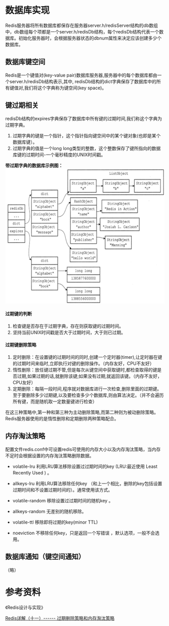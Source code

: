 # 数据库实现
Redis服务器将所有数据库都保存在服务器server.h/redisServer结构的db数组中，db数组每个项都是一个server.h/redisDb结构，每个redisDb结构代表一个数据库。初始化服务器时，会根据服务器状态的dbnum属性来决定应该创建多少个数据库。

## 数据库键空间
Redis是一个键值对(key-value pair)数据库服务器,服务器中的每个数据库都由一个server.h/redisDb结构表示,其中, redisDb结构的dict字典保存了数据库中的所有键值对,我们将这个字典称为键空间(key space)。

## 键过期相关
redisDb结构的expires字典保存了数据库中所有键的过期时间,我们称这个字典为过期字典。
1. 过期字典的键是一个指针，这个指针指向键空间中的某个键对象(也即是某个数据库键）。
2. 过期字典的值是一个long long类型的整数，这个整数保存了键所指向的数据库键的过期时间-一个毫秒精度的UNIX时间戳。

**带过期字典的数据库示例图：**<br>
<img src="https://raw.githubusercontent.com/dark-tone/notes/main/Redis/imgs/9-6.jpg" width="670" height="426"/>


#### 过期键的判断
1. 检查键是否存在于过期字典，存在则获取键的过期时间。
2. 坚持当前UNIX时间戳是否大于过期时间，大于则已过期。

#### 过期键删除策略
1. 定时删除：在设置键的过期时间的同时,创建一个定时器(timer),让定时器在键的过期时间来临时,立即执行对键的删除操作。（内存友好，CPU不友好）
2. 惰性删除：放任键过期不管,但是每次从键空间中获取键时,都检查取得的键是否过期,如果过期的话,就删除该键;如果没有过期,就返回该键。（内存不友好，CPU友好）
3. 定期删除：每隔一段时间,程序就对数据库进行一次检查,删除里面的过期键。至于要删除多少过期键,以及要检查多少个数据库,则由算法决定。（并不会遍历所有键，而是随机取一定数量键进行检查）

在这三种策略中,第一种和第三种为主动删除策略,而第二种则为被动删除策略。<br>
Redis服务器使用的是惰性删除和定期删除两种策略配合。

## 内存淘汰策略
配置文件redis.conf中可设置redis可使用的内存大小以及内存淘汰策略，当内存不足时会根据设置的内存淘汰策略删除数据。

- volatile-lru 利用LRU算法移除设置过过期时间的key (LRU:最近使用 Least Recently Used ) 。

- allkeys-lru 利用LRU算法移除任何key （和上一个相比，删除的key包括设置过期时间和不设置过期时间的）。通常使用该方式。

- volatile-random 移除设置过过期时间的随机key 。

- allkeys-random 无差别的随机移除。

- volatile-ttl 移除即将过期的key(minor TTL)

- noeviction 不移除任何key，只是返回一个写错误 ，默认选项，一般不会选用。

## 数据库通知（键空间通知）
（略）

# 参考资料
《Redis设计与实现》

[Redis详解（十一）------ 过期删除策略和内存淘汰策略](https://zhuanlan.zhihu.com/p/148584952)